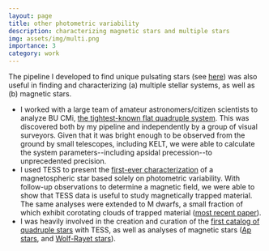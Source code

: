 ```yaml
---
layout: page
title: other photometric variability
description: characterizing magnetic stars and multiple stars
img: assets/img/multi.png
importance: 3
category: work
---
```


The pipeline I developed to find unique pulsating stars (see <a href="/projects/2_project">here</a>) was also useful in finding and characterizing
(a) multiple stellar systems, as well as (b) magnetic stars. 

<ul>
    <li> I worked with a large team of amateur astronomers/citizen scientists to analyze
    BU CMi, <a href="https://ui.adsabs.harvard.edu/abs/2023MNRAS.524.4220P/abstract">the tightest-known flat 
    quadruple system</a>. This was discovered both by my pipeline and independently by a group of visual surveyors.
    Given that it was bright enough to be observed from the ground by small telescopes, including KELT, we were 
    able to calculate the system parameters--including apsidal precession--to unprecedented precision.</li>
    <li> I used TESS to present the <a href="https://ui.adsabs.harvard.edu/abs/2022ApJ...924L..10J/abstract">first-ever
    characterization</a> of a magnetospheric star based solely on
    photometric variability. With follow-up observations to determine a magnetic field, we were able to
    show that TESS data is useful to study magnetically trapped material. The same analyses were extended
    to M dwarfs, a small fraction of which exhibit corotating clouds of trapped material 
    (<a href="https://ui.adsabs.harvard.edu/abs/2024AJ....167...38B/abstract">most recent paper</a>). </li>
    <li> I was heavily involved in the creation and curation of the 
    <a href="https://ui.adsabs.harvard.edu/abs/2024MNRAS.527.3995K/abstract">first catalog of quadruple stars</a>
    with TESS, as well as analyses of magnetic stars (<a href="https://ui.adsabs.harvard.edu/abs/2022MNRAS.516.2629J/abstract">Ap stars</a>, and 
    <a href="https://ui.adsabs.harvard.edu/abs/2023MNRAS.524L..21J/abstract">Wolf-Rayet stars</a>).</li>
</ul>
